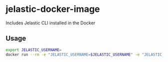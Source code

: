 # jelastic-docker-image
Includes Jelastic CLI installed in the Docker
## Usage
```bash
export JELASTIC_USERNAME=
docker run --rm -e "JELASTIC_USERNAME=$JELASTIC_USERNAME" -e "JELASTIC_PASSWORD=$JELASTIC_PASSWORD" -e "JELASTIC_URL=$JELASTIC_URL" jelastic:latest environment/control/getenvs
```